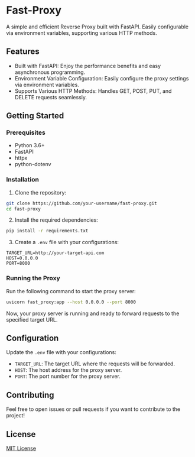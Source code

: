 # Fast-Proxy

A simple and efficient Reverse Proxy built with FastAPI. Easily configurable via environment variables, supporting various HTTP methods.

## Features

- Built with FastAPI: Enjoy the performance benefits and easy asynchronous programming.
- Environment Variable Configuration: Easily configure the proxy settings via environment variables.
- Supports Various HTTP Methods: Handles GET, POST, PUT, and DELETE requests seamlessly.

## Getting Started

### Prerequisites

- Python 3.6+
- FastAPI
- httpx
- python-dotenv

### Installation

1. Clone the repository:
```bash
git clone https://github.com/your-username/fast-proxy.git
cd fast-proxy
```

2. Install the required dependencies:
```bash
pip install -r requirements.txt
```

3. Create a `.env` file with your configurations:
```plaintext
TARGET_URL=http://your-target-api.com
HOST=0.0.0.0
PORT=8000
```

### Running the Proxy

Run the following command to start the proxy server:

```bash
uvicorn fast_proxy:app --host 0.0.0.0 --port 8000
```

Now, your proxy server is running and ready to forward requests to the specified target URL.

## Configuration

Update the `.env` file with your configurations:

- `TARGET_URL`: The target URL where the requests will be forwarded.
- `HOST`: The host address for the proxy server.
- `PORT`: The port number for the proxy server.

## Contributing

Feel free to open issues or pull requests if you want to contribute to the project!

## License

[MIT License](LICENSE)